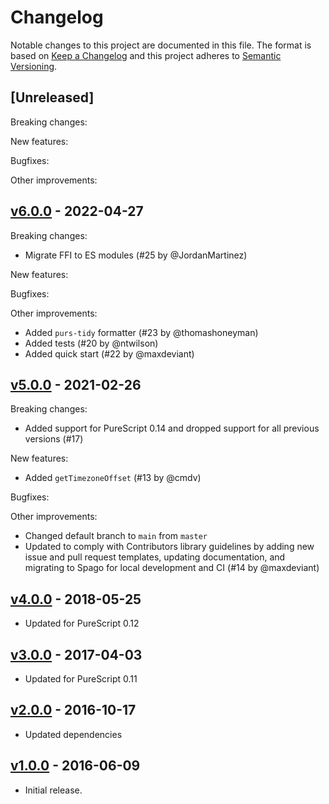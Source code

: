 # Changelog

Notable changes to this project are documented in this file. The format is based on [Keep a Changelog](https://keepachangelog.com/en/1.0.0/) and this project adheres to [Semantic Versioning](https://semver.org/spec/v2.0.0.html).

## [Unreleased]

Breaking changes:

New features:

Bugfixes:

Other improvements:

## [v6.0.0](https://github.com/purescript-contrib/purescript-now/releases/tag/v6.0.0) - 2022-04-27

Breaking changes:
- Migrate FFI to ES modules (#25 by @JordanMartinez)

New features:

Bugfixes:

Other improvements:
- Added `purs-tidy` formatter (#23 by @thomashoneyman)
- Added tests (#20 by @ntwilson)
- Added quick start (#22 by @maxdeviant)

## [v5.0.0](https://github.com/purescript-contrib/purescript-now/releases/tag/v5.0.0) - 2021-02-26

Breaking changes:
- Added support for PureScript 0.14 and dropped support for all previous versions (#17)

New features:
- Added `getTimezoneOffset` (#13 by @cmdv)

Bugfixes:

Other improvements:
- Changed default branch to `main` from `master`
- Updated to comply with Contributors library guidelines by adding new issue and pull request templates, updating documentation, and migrating to Spago for local development and CI (#14 by @maxdeviant)

## [v4.0.0](https://github.com/purescript-contrib/purescript-now/releases/tag/v4.0.0) - 2018-05-25

- Updated for PureScript 0.12

## [v3.0.0](https://github.com/purescript-contrib/purescript-now/releases/tag/v3.0.0) - 2017-04-03

- Updated for PureScript 0.11

## [v2.0.0](https://github.com/purescript-contrib/purescript-now/releases/tag/v2.0.0) - 2016-10-17

- Updated dependencies

## [v1.0.0](https://github.com/purescript-contrib/purescript-now/releases/tag/v1.0.0) - 2016-06-09

- Initial release.
